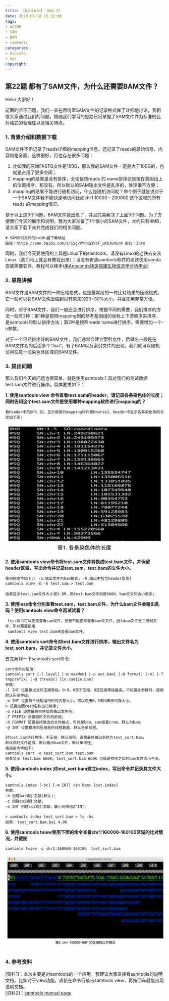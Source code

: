 ```yaml
---
title: 【bioinfo】-Q&A-22
date: 2020-02-18 15:32:08
tags:
- AQ100
- SAM
- BAM
- samtools
categories:
- bioinfo
- ngs
copyright:
---
```

## 第22题 都有了SAM文件，为什么还需要BAM文件？
Hello 大家好！

前面的若干问题，我们一直在围绕着SAM文件的记录格式做了详细地讨论，我相信大家通过我们的问题，跟随我们学习的思路已经掌握了SAM文件作为标准的比对格式的合理性以及相关特点。

### 1. 背景介绍和数据下载
SAM文件不但记录了reads详细的mapping信息，还记录了reads的原始信息，内容很是全面。这样很好，但也存在很多问题：

1. 比如我的原始FASTQ文件是100G，那么我的SAM文件一定是大于100G的，也就是占用了更多空间；
2. mapping的结果是没有排序，无论是按reads 的 name排序还是按在基因组上的位置排序，都没有。所以默认的SAM输出文件是乱序的，处理很不方便；
3. mapping的结果不能进行随机访问，什么是随机访问呢？举个例子就是说对于一个SAM文件我不能快速地访问比如chr1 10000 - 200000 这个区域的所有reads 的mapping情况。

基于以上这3个问题，BAM文件就出现了，并且完美解决了上面3个问题。为了方便我们今天的展示和说明，我为大家准备了1个很小的SAM文件，大约只有4MB，请大家下载下来并完成我们的相关问题。
```
# SAM测试文件的baidu盘下载地址
链接：https://pan.baidu.com/s/15gVVYPRu3VbF_uKbJUUGrA 密码：2drn
```
同时，我们今天要使用的工具是Linux下的samtools，请没有Linux的老铁去安装Linux（我们马上就会有教程出来）；请没有安装samtools软件的老铁使用conda安装需要软件，教程可以移步([用Anaconda快速搭建生物信息学分析平台](https://zhuanlan.zhihu.com/p/35711429))

### 2. 思路讲解
BAM文件是SAM文件的一种压缩格式，也是最常用的一种比对结果的压缩格式。它一般可以将SAM文件压缩到只有原来的20~30%大小，并且使用非常方便。

同时，对于BAM文件，我们一般还会进行排序，根据不同的需要，我们排序的方法一般有2种：第1种是按照mapping到的参考基因组的坐标上下游顺序来排序，是samtools的默认排序方法；第2种是按照reads name进行排序，需要增加一个-n参数。

对于一个已经排序好的BAM文件，我们通常会建立索引文件，后缀名一般是在BAM文件名的后面多个“.bai“。有了BAM以及索引文件的出现，我们就可以随机访问任意一段染色体区域的BAM文件。

### 3. 提出问题
那么我们今天的问题也很简单，就是使用samtools工具对我们的测试数据test.sam文件进行操作。具体要求如下：

**1. 使用samtools view 命令查看test.sam的header，请记录各条染色体的长度；同时告知这个test.sam文件是使用哪种mapping软件进行mapping的？**
```
看header中的@PG ID，显示使用的mapping软件是bowtie2，header中显示各条染⾊体的长度如下图:
```
![](【bioinfo】-Q-A-22/1.png)

**2. 使用samtools view命令将test.sam文件转换成test.bam文件，并保留header区域，写出命令并记录test.sam，test.bam的文件大小。**
```
使用的命令如下:( -b:输出文件为bam格式; -h,输出中包含header信息)
samtools view -b -h test.sam > test.bam

结果显示test.sam⽂件大小是3.9M，而test.bam文件则是660K，bam⽂文件会小很多;
```
**3. 使用less命令分别查看test.sam，test.bam文件，为什么bam文件会输出乱码？使用samtools view命令再试试看？**
```
 less命令可以正常查看sam文件，但是不能正常查看bam⽂文件，因为bam文件是二进制文件，所以需要使用
 samtools view test.bam来查看bam文件。
 ```
**4. 使用samtools sort命令对test.bam文件进行排序，输出文件名为test_sort.bam，并记录文件大小。**

首先解释一下samtools sort命令:

```
sort命令的使用:
samtools sort [-l level] [-m maxMem] [-o out.bam] [-O format] [-n] [-T tmpprefix] [-@ threads] [in.sam|in.bam]
参数:
-l INT 设置输出文件压缩等级。0-9，0是不压缩，9是压缩等级最高。不设置此参数时，使用默认压缩等级;
-m INT 设置每个线程运行时的内存大小，可以使用K，M和G表示内存大⼩。
n 设置按照read名称进行排序;
-o FILE 设置最终排序后的输出文件名;
-T PREFIX 设置临时文件的前缀;
-O FORMAT 设置最终输出的文件格式，可以是bam，sam或者cram，默认为bam;
-@ INT 设置排序和压缩是的线程数量，默认是单线程。
```
```
对test.bam进行排序，不压缩，默认线程，设置最终输出名称为test_sort.bam，
默认临时文件前缀，默认输出bam文件，默认单线程;
使⽤用命令如下:
samtools sort -o test_sort.bam test.bam
结果显示 test.bam 660K; test_sort.bam 660K 也就是排序之后的bam⽂件⼤小不变。
```
**5. 使用samtools index 对test_sort.bam建立index，写出命令并记录其文件大小。**
```
samtools index [-bc] [-m INT] <in.bam> [out.index]
参数:
-b 创建bai索引⽂献(默认);
-c 创建csi索引⽂献;
-m INT 创建csi索引⽂献，最小间隔值2^INT;

> samtools index test_sort.bam > ls -hs
结果: test_sort.bam.bai 4.0K
```
**6. 使用samtools tview使用下面的命令查看chr1:160000-160100区域的比对情况，并截图**
```
samtools tview -p chr1:160000-160100  test_sort.bam

```
![](【bioinfo】-Q-A-22/2.png)
### 4. 参考资料
[资料1]：本次主要是对samtools的一个应用，我建议大家直接看samtools的说明文档，比如对于view功能，直接在命令行敲击samtools view，再按回车就能出现说明文档。       
[资料2]：[samtools manual page](http://www.htslib.org/doc/samtools.html)

